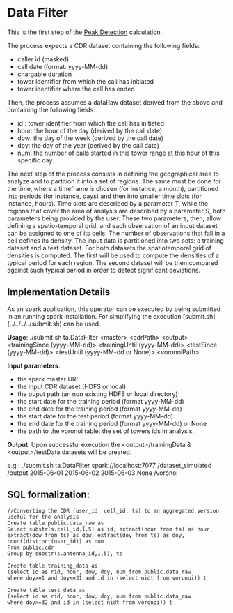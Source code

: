 # Data Filter

This is the first step of the [Peak Detection](../../../../docs/PeakDetection.md) calculation.

The process expects a CDR dataset containing the following fields:
* caller id (masked)
* call date (format: yyyy-MM-dd)
* chargable duration
* tower identifier from which the call has initiated
* tower identifier where the call has ended

Then, the process assumes a dataRaw dataset derived from the above and containing the following fields:
* id : tower identifier from which the call has initiated
* hour: the hour of the day (derived by the call date)
* dow: the day of the week (derived by the call date)
* doy: the day of the year (derived by the call date)
* num: the number of calls started in this tower range at this hour of this specific day.

The next step of the process consists in defining the geographical area to analyze and to partition it into a set of regions.
The same must be done for the time, where a timeframe is chosen (for instance, a month), partitioned into periods (for instance, days) and then into smaller time slots (for instance, hours).
Time slots are described by a parameter T, while the regions that cover the area of analysis are described by a parameter S, both parameters being provided by the user.
These two parameters, then, allow defining a spatio-temporal grid, and each observation of an input dataset can be assigned to one of its cells.
The number of observations that fall in a cell defines its density.
The input data is partitioned into two sets: a training dataset and a test dataset.
For both datasets the spatiotemporal grid of densities is computed.
The first will be used to compute the densities of a typical period for each region.
The second dataset will be then compared against such typical period in order to detect significant deviations.

## Implementation Details

As an spark application, this operator can be executed by being submitted in an running spark installation.
For simplifying the execution [submit.sh] (../../../../submit.sh) can be used.

**Usage**: ./submit.sh ta.DataFilter \<master\> \<cdrPath\> \<output\> \<trainingSince (yyyy-MM-dd)\> \<trainingUntil (yyyy-MM-dd)\> \<testSince (yyyy-MM-dd)\> \<testUntil (yyyy-MM-dd or None)\> \<voronoiPath\>

**Input parameters**:
- the spark master URI
- the input CDR dataset (HDFS or local)
- the ouput path (an non existing HDFS or local directory)
- the start date for the training period (format yyyy-MM-dd)
- the end date for the training period (format yyyy-MM-dd)
- the start date for the test period (format yyyy-MM-dd)
- the end date for the training period (format yyyy-MM-dd) or None
- the path to the voronoi table: the set of towers ids in analysis.

**Output**:
Upon successful execution the \<output\>/trainingData & \<output\>/testData datasets will be created.

e.g.: ./submit.sh ta.DataFilter spark://localhost:7077 /dataset_simulated /output 2015-06-01 2015-06-02 2015-06-03 None /voronoi

## SQL formalization:

    //Converting the CDR (user_id, cell_id, ts) to an aggregated version useful for the analysis
    Create table public.data_raw as
    Select substr(s.cell_id,1,5) as id, extract(hour from ts) as hour, extract(dow from ts) as dow, extract(doy from ts) as doy, count(distinct(user_id)) as num
    From public.cdr
    Group by substr(s.antenna_id,1,5), ts

    Create table training_data as 
    (select id as rid, hour, dow, doy, num from public.data_raw 
    where doy>=1 and doy<=31 and id in (select nidt from voronoi)) t

    Create table test_data as 
    (select id as rid, hour, dow, doy, num from public.data_raw 
    where doy>=32 and id in (select nidt from voronoi)) t
